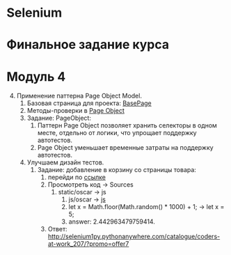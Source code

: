 # Selenium

# Финальное задание курса

# Модуль 4
4. Применение паттерна Page Object Model.
    1. Базовая страница для проекта: [BasePage](https://github.com/skillfi/Selenium/blob/main/pages/base_page.py#L16)
    2. Методы-проверки в [Page Object](https://github.com/skillfi/Selenium/blob/main/pages/base_page.py#L5#2)
    3. Задание: PageObject:
        1. Паттерн Page Object позволяет хранить селекторы в одном месте, отдельно от логики, что упрощает поддержку автотестов.
        2. Page Object уменьшает временные затраты на поддержку автотестов.
    4. Улучшаем дизайн тестов.
        1. Задание: добавление в корзину со страницы товара:
            1. перейди по [ссылке](http://selenium1py.pythonanywhere.com/ru/catalogue/the-shellcoders-handbook_209/?promo=newYear)
            2. Просмотреть код -> Sources
                1. static/oscar -> js
                    1. js/oscar -> [js](http://selenium1py.pythonanywhere.com/static/oscar/js/oscar/hack.358de0d3d185.js)
                    2. let x = Math.floor(Math.random() * 1000) + 1; -> let x = 5;
                    3. answer: 2.442963479759414.
            3. Ответ: http://selenium1py.pythonanywhere.com/catalogue/coders-at-work_207/?promo=offer7